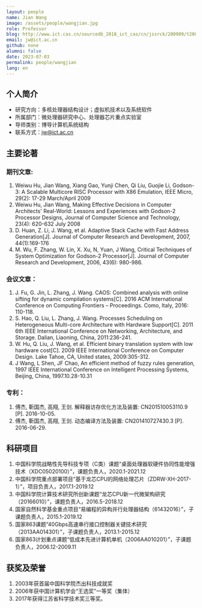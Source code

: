 ```yaml
---
layout: people
name: Jian Wang
image: /assets/people/wangjian.jpg
role: Professor
blog: http://www.ict.cas.cn/sourcedb_2018_ict_cas/cn/jssrck/200909/t20090917_2496730.html
email: jw@ict.ac.cn
github: none
alumni: false
date: 2023-07-03
permalink: people/wangjian
lang: en
---
```

## 个人简介

* 研究方向：多核处理器结构设计；虚拟机技术以及系统软件
* 所属部门：微处理器研究中心、处理器芯片重点实验室
* 导师类别：博导计算机系统结构
* 联系方式：jw@ict.ac.cn

## 主要论著

### 期刊文章:
1. Weiwu Hu, Jian Wang, Xiang Gao, Yunji Chen, Qi Liu, Guojie Li, Godson-3: A Scalable Multicore RISC Processor with X86 Emulation, IEEE Micro, 29(2): 17-29 March/April 2009
2. Weiwu Hu, Jian Wang, Making Effective Decisions in Computer Architects' Real-World: Lessons and Experiences with Godson-2 Processor Designs, Journal of Computer Science and Technology, 23(4): 620-632 July 2008
3. D. Huan, Z. Li, J. Wang, et al. Adaptive Stack Cache with Fast Address Generation[J]. Journal of Computer Research and Development, 2007, 44(1):169-176
4. M. Wu, F. Zhang, W. Lin, X. Xu, N, Yuan, J Wang, Critical Techniques of System Optimization for Godson-2 Processor[J]. Journal of Computer Research and Development, 2006, 43(6): 980-986.

### 会议文章：
1.  J. Fu, G. Jin, L. Zhang, J. Wang. CAOS: Combined analysis with online sifting for dynamic compilation systems[C]. 2016 ACM International Conference on Computing Frontiers – Proceedings. Como, Italy, 2016: 110-118.
2. S. Hao, Q. Liu, L. Zhang, J. Wang. Processes Scheduling on Heterogeneous Multi-core Architecture with Hardware Support[C]. 2011 6th IEEE International Conference on Networking, Architecture, and Storage. Dalian, Liaoning, China, 2011:236-241.
3. W. Hu, Q. Liu, J. Wang, et al. Efficient binary translation system with low hardware cost[C]. 2009 IEEE International Conference on Computer Design. Lake Tahoe, CA, United states, 2009:305-312.
4. J Wang, L Shen, JF Chao, An efficient method of fuzzy rules generation, 1997 IEEE International Conference on Intelligent Processing Systems, Beijing, China, 1997.10.28-10.31


### 专利：
1. 傅杰, 靳国杰, 高翔, 王剑. 解释器访存优化方法及装置: CN201510053110.9 [P]. 2016-10-05.
2. 傅杰, 靳国杰, 高翔, 王剑. 动态编译方法及装置: CN201410727430.3 [P]. 2016-06-29.

## 科研项目

1. 中国科学院战略性先导科技专项（C类）课题“桌面处理器软硬件协同性能增强技术（XDC05020100）”，课题负责人，2020.1-2021.12
2. 中国科学院重点部署项目“基于龙芯CPU的网络处理芯片（ZDRW-XH-2017-1）”，项目负责人，2017.1-2019.12
3. 中国科学院计算技术研究所创新课题“龙芯CPU新一代微架构研究（20166010）”，课题负责人，2016.5-2018.12
4. 国家自然科学基金重点项目“易编程的异构并行处理器结构（61432016）”，子课题负责人，2015.1-2019.12
5. 国家863课题“40Gbps高速串行接口控制器关键技术研究（2013AA014301）”，子课题负责人，2013.1-2015.12
6. 国家863计划重点课题“低成本先进计算机单机（2006AA010201）”，子课题负责人，2006.12-2009.11

## 获奖及荣誉

1. 2003年获首届中国科学院杰出科技成就奖
2. 2006年获中国计算机学会“王选奖”一等奖（集体）
3. 2017年获得江苏省科学技术奖三等奖。
